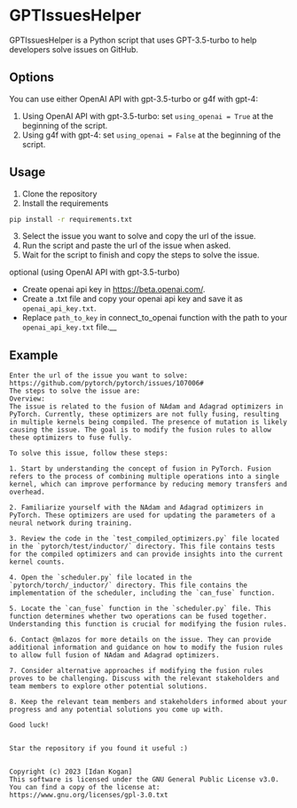 # GPTIssuesHelper
GPTIssuesHelper is a Python script that uses GPT-3.5-turbo to help developers solve issues on GitHub.

## Options
You can use either OpenAI API with gpt-3.5-turbo or g4f with gpt-4:
1. Using OpenAI API with gpt-3.5-turbo: set `using_openai = True` at the beginning of the script.
2. Using g4f with gpt-4: set `using_openai = False` at the beginning of the script.

##  Usage
1. Clone the repository
2. Install the requirements
```bash
pip install -r requirements.txt
```
3. Select the issue you want to solve and copy the url of the issue.
4. Run the script and paste the url of the issue when asked.
5. Wait for the script to finish and copy the steps to solve the issue.

optional (using OpenAI API with gpt-3.5-turbo) 
* Create openai api key in https://beta.openai.com/. 
* Create a .txt file and copy your openai api key and save it as `openai_api_key.txt`. 
* Replace `path_to_key` in connect_to_openai function with the path to your `openai_api_key.txt` file.__


## Example
```
Enter the url of the issue you want to solve: https://github.com/pytorch/pytorch/issues/107006#
The steps to solve the issue are: 
Overview:
The issue is related to the fusion of NAdam and Adagrad optimizers in PyTorch. Currently, these optimizers are not fully fusing, resulting in multiple kernels being compiled. The presence of mutation is likely causing the issue. The goal is to modify the fusion rules to allow these optimizers to fuse fully.

To solve this issue, follow these steps:

1. Start by understanding the concept of fusion in PyTorch. Fusion refers to the process of combining multiple operations into a single kernel, which can improve performance by reducing memory transfers and overhead.

2. Familiarize yourself with the NAdam and Adagrad optimizers in PyTorch. These optimizers are used for updating the parameters of a neural network during training.

3. Review the code in the `test_compiled_optimizers.py` file located in the `pytorch/test/inductor/` directory. This file contains tests for the compiled optimizers and can provide insights into the current kernel counts.

4. Open the `scheduler.py` file located in the `pytorch/torch/_inductor/` directory. This file contains the implementation of the scheduler, including the `can_fuse` function.

5. Locate the `can_fuse` function in the `scheduler.py` file. This function determines whether two operations can be fused together. Understanding this function is crucial for modifying the fusion rules.

6. Contact @mlazos for more details on the issue. They can provide additional information and guidance on how to modify the fusion rules to allow full fusion of NAdam and Adagrad optimizers.

7. Consider alternative approaches if modifying the fusion rules proves to be challenging. Discuss with the relevant stakeholders and team members to explore other potential solutions.

8. Keep the relevant team members and stakeholders informed about your progress and any potential solutions you come up with.

Good luck!


Star the repository if you found it useful :)


Copyright (c) 2023 [Idan Kogan]
This software is licensed under the GNU General Public License v3.0. You can find a copy of the license at:
https://www.gnu.org/licenses/gpl-3.0.txt